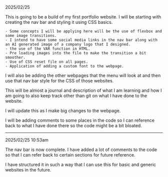 2025/02/25

This is going to be a build of my first portfolio website.
I will be starting with creating the nav bar and styling it using CSS basics.

    - Some concepts I will be applying here will be the use of flexbox and some image transitions.
    - I intend to have some social media links in the nav bar along with an AI generated image of a company logo that I designed.
    - the use of the VAR function in HTML.
    - Pre loading images into the file to make the transition a bit smoother.
    - Use of CSS reset file on all pages.
    - Application of adding a custom font to the webpage.

I will also be adding the other webpages that the menu will look at and then use that nav bar style for the CSS of those websites.

This will be almost a journal and description of what I am learning and how I am going to also keep track other than git on what I have done to the website.

I will update this as I make big changes to the webpage.

I will be adding comments to some places in the code so I can reference back to what I have done there so the code might be a bit bloated.

---------------------------------------------------

2025/02/25 10:53am

The nav bar is now complete. I have added a lot of comments to the code so that I can refer back to certain sections for future reference.

I have structured it in such a way that I can use this for basic and generic websites in the future.